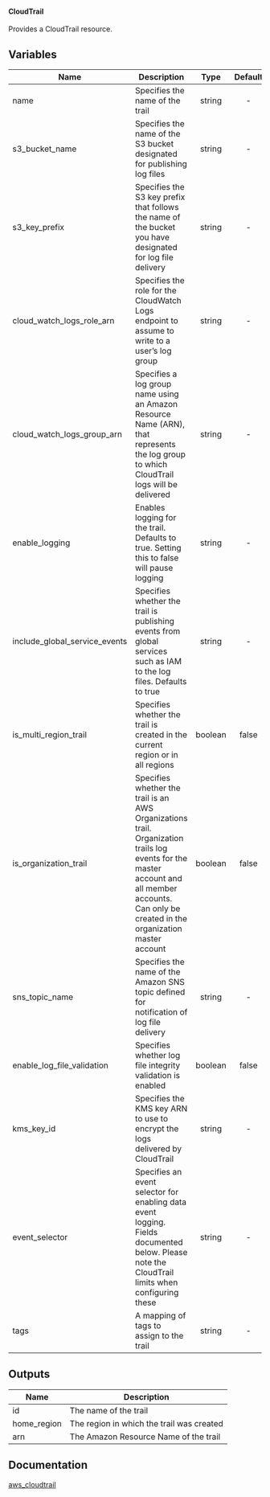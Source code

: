 ####  CloudTrail

Provides a CloudTrail resource.


## Variables

| Name | Description | Type | Default | Required |
|------|-------------|:----:|:-----:|:-----:|
|name | Specifies the name of the trail | string | - | yes |
|s3_bucket_name | Specifies the name of the S3 bucket designated for publishing log files | string | - | yes |
|s3_key_prefix | Specifies the S3 key prefix that follows the name of the bucket you have designated for log file delivery | string | - | no |
|cloud_watch_logs_role_arn | Specifies the role for the CloudWatch Logs endpoint to assume to write to a user’s log group | string | - | no |
|cloud_watch_logs_group_arn | Specifies a log group name using an Amazon Resource Name (ARN), that represents the log group to which CloudTrail logs will be delivered | string | - | no |
|enable_logging | Enables logging for the trail. Defaults to true. Setting this to false will pause logging | string | - | no |
|include_global_service_events | Specifies whether the trail is publishing events from global services such as IAM to the log files. Defaults to true | string | - | no |
|is_multi_region_trail | Specifies whether the trail is created in the current region or in all regions | boolean | false | no |
|is_organization_trail | Specifies whether the trail is an AWS Organizations trail. Organization trails log events for the master account and all member accounts. Can only be created in the organization master account | boolean | false | no |
|sns_topic_name | Specifies the name of the Amazon SNS topic defined for notification of log file delivery | string | - | no |
|enable_log_file_validation | Specifies whether log file integrity validation is enabled | boolean | false | no |
|kms_key_id | Specifies the KMS key ARN to use to encrypt the logs delivered by CloudTrail | string | - | no |
|event_selector | Specifies an event selector for enabling data event logging. Fields documented below. Please note the CloudTrail limits when configuring these | string | - | no |
|tags | A mapping of tags to assign to the trail | string | - | no |


## Outputs

| Name | Description |
|------|-------------|
|id | The name of the trail|
|home_region | The region in which the trail was created|
|arn | The Amazon Resource Name of the trail|


## Documentation
[aws_cloudtrail](https://www.terraform.io/docs/providers/aws/r/cloudtrail.html)
